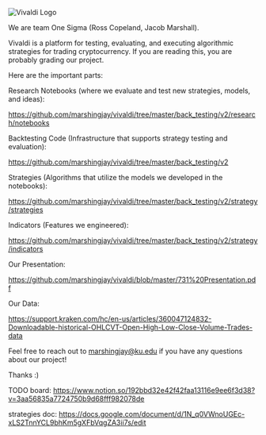 ![Vivaldi Logo](https://github.com/marshingjay/vivaldi/blob/master/docs/vivaldi.PNG)

We are team One Sigma (Ross Copeland, Jacob Marshall).

Vivaldi is a platform for testing, evaluating, and executing algorithmic strategies for trading cryptocurrency. If you are reading this, you are probably grading our project.

Here are the important parts:

Research Notebooks (where we evaluate and test new strategies, models, and ideas):

https://github.com/marshingjay/vivaldi/tree/master/back_testing/v2/research/notebooks

Backtesting Code (Infrastructure that supports strategy testing and evaluation):

https://github.com/marshingjay/vivaldi/tree/master/back_testing/v2

Strategies (Algorithms that utilize the models we developed in the notebooks):

https://github.com/marshingjay/vivaldi/tree/master/back_testing/v2/strategy/strategies

Indicators (Features we engineered):

https://github.com/marshingjay/vivaldi/tree/master/back_testing/v2/strategy/indicators

Our Presentation:

https://github.com/marshingjay/vivaldi/blob/master/731%20Presentation.pdf

Our Data:

https://support.kraken.com/hc/en-us/articles/360047124832-Downloadable-historical-OHLCVT-Open-High-Low-Close-Volume-Trades-data

Feel free to reach out to marshingjay@ku.edu if you have any questions about our project!

Thanks :)


TODO board: https://www.notion.so/192bbd32e42f42faa13116e9ee6f3d38?v=3aa56835a7724750b9d68fff982078de

strategies doc: https://docs.google.com/document/d/1N_q0VWnoUGEc-xLS2TnnYCL9bhKm5gXFbVqgZA3ii7s/edit
